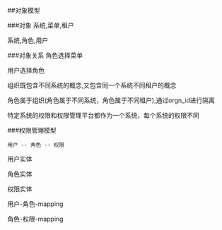 ##对象模型

###对象
系统,菜单,租户

系统,角色,用户

###对象关系
角色选择菜单

用户选择角色


组织既包含不同系统的概念,又包含同一个系统不同租户的概念

角色属于组织(角色属于不同系统，角色属于不同租户),通过orgn_id进行隔离

特定系统的权限和权限管理平台都作为一个系统，每个系统的权限不同

###权限管理模型

```
用户 -- 角色 -- 权限

```

用户实体

角色实体

权限实体

用户-角色-mapping

角色-权限-mapping
